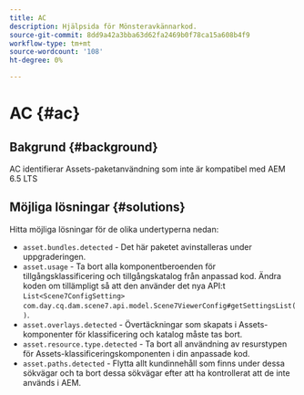 ```yaml
---
title: AC
description: Hjälpsida för Mönsteravkännarkod.
source-git-commit: 8dd9a42a3bba63d62fa2469b0f78ca15a608b4f9
workflow-type: tm+mt
source-wordcount: '108'
ht-degree: 0%

---
```


# AC {#ac}

## Bakgrund {#background}

AC identifierar Assets-paketanvändning som inte är kompatibel med AEM 6.5 LTS

<!-- Alexandru: drafting for now ## Possible implications and risks {#implications-and-risks} -->

## Möjliga lösningar {#solutions}

Hitta möjliga lösningar för de olika undertyperna nedan:

* `asset.bundles.detected` - Det här paketet avinstalleras under uppgraderingen.
* `asset.usage` - Ta bort alla komponentberoenden för tillgångsklassificering och tillgångskatalog från anpassad kod. Ändra koden om tillämpligt så att den använder det nya API:t `List<Scene7ConfigSetting>` `com.day.cq.dam.scene7.api.model.Scene7ViewerConfig#getSettingsList()`.
* `asset.overlays.detected` - Övertäckningar som skapats i Assets-komponenter för klassificering och katalog måste tas bort.
* `asset.resource.type.detected` - Ta bort all användning av resurstypen för Assets-klassificeringskomponenten i din anpassade kod.
* `asset.paths.detected` - Flytta allt kundinnehåll som finns under dessa sökvägar och ta bort dessa sökvägar efter att ha kontrollerat att de inte används i AEM.